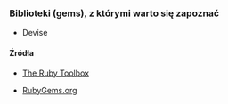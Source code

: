 ### Biblioteki (gems), z którymi warto się zapoznać

 * Devise

#### Źródła

 * [The Ruby Toolbox](https://www.ruby-toolbox.com)

 * [RubyGems.org](http://rubygems.org)
